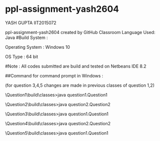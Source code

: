 # ppl-assignment-yash2604


YASH GUPTA
IIT2015072


ppl-assignment-yash2604 created by GitHub Classroom
Language Used: Java #Build System :

Operating System : Windows 10

OS Type : 64 bit

#Note : All codes submitted are build and tested on Netbeans IDE 8.2

##Command for command prompt in Windows :

(for question 3,4,5 changes are made in previous classes of question 1,2)

\Question1\build\classes>java question1.Question1

\Question2\build\classes>java question2.Question2

\Question3\build\classes>java question1.Question1

\Question4\build\classes>java question2.Question2

\Question5\build\classes>java question1.Question1
